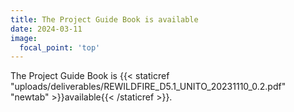 ```yaml
---
title: The Project Guide Book is available
date: 2024-03-11
image:
  focal_point: 'top'
---
```


The Project Guide Book is {{< staticref "uploads/deliverables/REWILDFIRE_D5.1_UNITO_20231110_0.2.pdf" "newtab" >}}available{{< /staticref >}}.

<!--more-->

